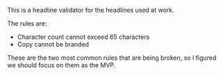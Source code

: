 This is a headline validator for the headlines used at work.


The rules are:
- Character count cannot exceed 65 characters
- Copy cannot be branded


These are the two most common rules that are being broken, so I figured we should focus on them as the MVP.

